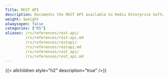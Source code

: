 ```yaml
---
Title: REST API
description: Documents the REST API available to Redis Enterprise Software deployments.
weight: $weight
alwaysopen: false
categories: ["RS"]
aliases: /rs/references/rest-api/
         /rs/references/rest-api.md
         /rs/references/restapi/
         /rs/references/restapi.md
         /rs/references/rest_api/
         /rs/references/rest_api.md
---
```


{{< allchildren style="h2" description="true" />}}
